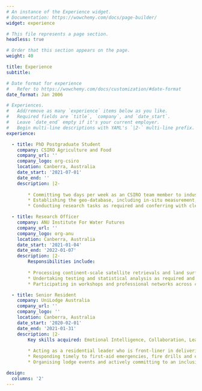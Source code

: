 ```yaml
---
# An instance of the Experience widget.
# Documentation: https://wowchemy.com/docs/page-builder/
widget: experience

# This file represents a page section.
headless: true

# Order that this section appears on the page.
weight: 40

title: Experience
subtitle:

# Date format for experience
#   Refer to https://wowchemy.com/docs/customization/#date-format
date_format: Jan 2006

# Experiences.
#   Add/remove as many `experience` items below as you like.
#   Required fields are `title`, `company`, and `date_start`.
#   Leave `date_end` empty if it's your current employer.
#   Begin multi-line descriptions with YAML's `|2-` multi-line prefix.
experience:

  - title: PhD Postgraduate Student
    company: CSIRO Agriculture and Food
    company_url: ''
    company_logo: org-csiro
    location: Canberra, Australia
    date_start: '2021-07-01'
    date_end: ''
    description: |2-
        
        * Committing two days per week as an CSIRO team member to industry-aligned projects that address interdisciplinary issues over agricultural innovation and soil science fields which cannot be solved using business as usual approaches.
        * Establishing the geo-database, including in-situ measurement, drone, satellite, and proximal observations, as well as soil and landscape grids of Australia, to enable spatiotemporal modelling of soil water dynamics for key growing regions in Australia.
        * Conducting research tasks as required and conferring with clerical and supervisory personnel to gather suggestions for improvements.

  - title: Research Officer
    company: ANU Institute For Water Futures
    company_url: ''
    company_logo: org-anu
    location: Canberra, Australia
    date_start: '2021-01-04'
    date_end: '2022-01-07'
    description: |2-
        Responsibilities include:
        
        * Processing continent-scale satellite retrievals and land surface observations acquired from Geoscience Australia, NASA and CSIRO. Demonstrating expert-level spatial analysis skills using R and Python. Proficient with essential Linux commands and utilising programming modules from the Gadi supercomputer to complete research tasks.
        * Undertaking testing and statistical analysis as required and preparing and disseminating relevant analysis reports to internal and external stakeholders, including external funding agencies.
        * Participating in workshops and professional networks across campus to develop a broad base of industry knowledge, and providing input to improve the area’s research practices and processes.

  - title: Senior Resident
    company: UniLodge Australia
    company_url: ''
    company_logo: ''
    location: Canberra, Australia
    date_start: '2020-02-01'
    date_end: '2021-01-31'
    description: |2-
        Key skills acquired: Emotional Intelligence, Collaboration, Leadership, Self Care, Time Management.
        
        * Acting as a residential leader who is front-liner in delivering pastoral care to university students on campus.
        * Responding timely to first-aid emergencies, fire drills and evacuations; Responsible for immediate referral to the relevant emergency body.
        * Organising lodge events and actively committing to an inclusive community; Providing mental health advice and personal assistance to residents on the assigned floor through regular catch-ups.

design:
  columns: '2'
---
```

